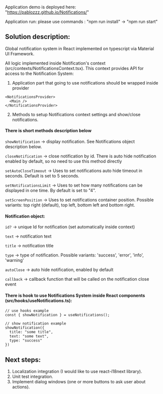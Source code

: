 Application demo is deployed here: "https://pablozzz.github.io/Notifications/"

Application run: please use commands : "npm run install" -> "npm run start"

## Solution description:

Global notification system in React implemented on typescript via Material UI Framework.

All logic implemented inside Notification's context (src/contexts/NotificationsContext.tsx). This context provides API for access to the Notification System:

1. <NotificationsProvider> Application part that going to use notifications should be wrapped inside provider

```
<NotificationsProvider>
  <Main />
</NotificationsProvider>
```

2. Methods to setup Notifications context settings and show/close notifications.

#### There is short methods description below

`showNotification` -> display notification. See Notifications object description below.

`closeNotification` -> close notification by id. There is auto hide notification enabled by default, so no need to use this method directly

`setAutoCloseTimeout` -> Uses to set notifications auto hide timeout in seconds. Default is set to 5 seconds.

`setNotificationsLimit` -> Uses to set how many notifications can be displayed in one time. By default is set to "4".

`setScreenPosition` -> Uses to set notifications container position. Possible variants: top right (default), top left, bottom left and bottom right.

#### Notification object:

`id?` -> unique Id for notification (set automatically inside context)

`text` -> notification text

`title` -> notification title

`type` -> type of notification. Possible variants: 'success', 'error', 'info', 'warning'

`autoClose` -> auto hide notification, enabled by default

`callback` -> callback function that will be called on the notification close event

#### There is hook to use Notifications System inside React components (src/hooks/useNotifications.ts):

```
// use hooks example
const { showNotification } = useNotifications();

// show notification example
showNotification({
  title: "some title",
  text: "some text",
  type: "success"
})
```

## Next steps:

1. Localization integration (I would like to use react-i18next library).
2. Unit test integration.
3. Implement dialog windows (one or more buttons to ask user about actions).
